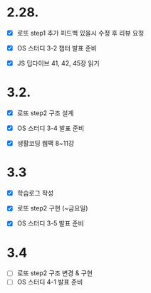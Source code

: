 # 2.28.

- [x] 로또 step1 추가 피드백 있을시 수정 후 리뷰 요청
- [x] OS 스터디 3-2 챕터 발표 준비
- [x] JS 딥다이브 41, 42, 45장 읽기



# 3.2.

- [x] 로또 step2 구조 설계
- [x] OS 스터디 3-4 발표 준비
- [x] 생활코딩 웹팩 8~11강



# 3.3

- [x] 학습로그 작성
- [x] 로또 step2 구현 (~금요일)
- [x] OS 스터디 3-5 발표 준비



# 3.4

- [ ] 로또 step2 구조 변경 & 구현
- [ ] OS 스터디 4-1 발표 준비
